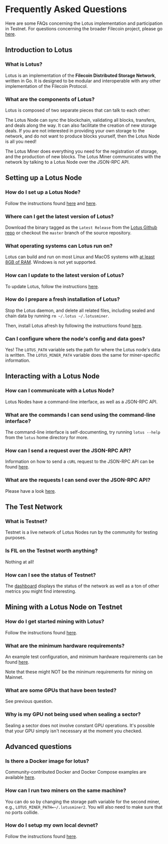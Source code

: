 # Frequently Asked Questions

Here are some FAQs concerning the Lotus implementation and participation in 
Testnet.
For questions concerning the broader Filecoin project, please 
go [here](https://filecoin.io/faqs/).

## Introduction to Lotus

### What is Lotus?

Lotus is an implementation of the **Filecoin Distributed Storage Network**, written in Go. 
It is designed to be modular and interoperable with any other implementation of the Filecoin Protocol.

### What are the components of Lotus?

Lotus is composed of two separate pieces that can talk to each other:

The Lotus Node can sync the blockchain, validating all blocks, transfers, and deals
along the way. It can also facilitate the creation of new storage deals. If you are not 
interested in providing your own storage to the network, and do not want to produce blocks
yourself, then the Lotus Node is all you need!

The Lotus Miner does everything you need for the registration of storage, and the
production of new blocks. The Lotus Miner communicates with the network by talking 
to a Lotus Node over the JSON-RPC API.

## Setting up a Lotus Node

### How do I set up a Lotus Node?

Follow the instructions found [here](en+install) and [here](en+setup).

### Where can I get the latest version of Lotus?

Download the binary tagged as the `Latest Release` from the [Lotus Github repo](https://github.com/filecoin-project/lotus/releases) or checkout the `master` branch of the source repository.
 
### What operating systems can Lotus run on?

Lotus can build and run on most Linux and MacOS systems with [at least 8GB of RAM](en+install#hardware-requirements-1). Windows is not yet supported.

### How can I update to the latest version of Lotus?

To update Lotus, follow the instructions [here](en+update).

### How do I prepare a fresh installation of Lotus?

Stop the Lotus daemon, and delete all related files, including sealed and chain data by 
running `rm ~/.lotus ~/.lotusminer`.

Then, install Lotus afresh by following the instructions 
found [here](en+install).

### Can I configure where the node's config and data goes?

Yes! The `LOTUS_PATH` variable sets the path for where the Lotus node's data is written.
The `LOTUS_MINER_PATH` variable does the same for miner-specific information.

## Interacting with a Lotus Node

### How can I communicate with a Lotus Node?

Lotus Nodes have a command-line interface, as well as a JSON-RPC API.

### What are the commands I can send using the command-line interface? 

The command-line interface is self-documenting, try running `lotus --help` from the `lotus` home 
directory for more.

### How can I send a request over the JSON-RPC API?

Information on how to send a `cURL` request to the JSON-RPC API can be found
[here](en+api).

### What are the requests I can send over the JSON-RPC API?

Please have a look [here](en+api).


## The Test Network

### What is Testnet?

Testnet is a live network of Lotus Nodes run by the 
community for testing purposes.

### Is FIL on the Testnet worth anything?

Nothing at all!

### How can I see the status of Testnet?

The [dashboard](https://stats.testnet.filecoin.io/) displays the status of the network as 
well as a ton of other metrics you might find interesting.

## Mining with a Lotus Node on Testnet

### How do I get started mining with Lotus?

Follow the instructions found [here](en+mining).

### What are the minimum hardware requirements?

An example test configuration, and minimum hardware requirements can be found 
[here](en+install#hardware-requirements-8).

Note that these might NOT be the minimum requirements for mining on Mainnet.

### What are some GPUs that have been tested?

See previous question.

### Why is my GPU not being used when sealing a sector?

Sealing a sector does not involve constant GPU operations. It's possible
that your GPU simply isn't necessary at the moment you checked.

## Advanced questions

### Is there a Docker image for lotus?

Community-contributed Docker and Docker Compose examples are available 
[here](https://github.com/filecoin-project/lotus/tree/master/tools/dockers/docker-examples).

### How can I run two miners on the same machine?

You can do so by changing the storage path variable for the second miner, e.g.,
`LOTUS_MINER_PATH=~/.lotusminer2`. You will also need to make sure that no ports collide.

### How do I setup my own local devnet?     

Follow the instructions found [here](en+local-devnet).
